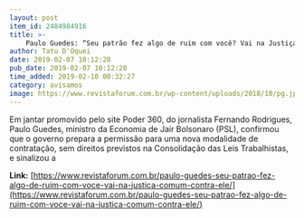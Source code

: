 ```yaml
---
layout: post
item_id: 2484984916
title: >-
    Paulo Guedes: “Seu patrão fez algo de ruim com você? Vai na Justiça comum contra ele”
author: Tatu D'Oquei
date: 2019-02-07 10:12:28
pub_date: 2019-02-07 10:12:28
time_added: 2019-02-10 00:32:27
category: avisamos
image: https://www.revistaforum.com.br/wp-content/uploads/2018/10/pg.jpg
---
```


Em jantar promovido pelo site Poder 360, do jornalista Fernando Rodrigues, Paulo Guedes, ministro da Economia de Jair Bolsonaro (PSL), confirmou que o governo prepara a permissão para uma nova modalidade de contratação, sem direitos previstos na Consolidação das Leis Trabalhistas, e sinalizou a

**Link:** [https://www.revistaforum.com.br/paulo-guedes-seu-patrao-fez-algo-de-ruim-com-voce-vai-na-justica-comum-contra-ele/](https://www.revistaforum.com.br/paulo-guedes-seu-patrao-fez-algo-de-ruim-com-voce-vai-na-justica-comum-contra-ele/)

